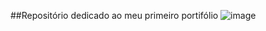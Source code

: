 ##Repositório dedicado ao meu primeiro portifólio
![image](https://github.com/user-attachments/assets/f7c039c1-31bb-43bf-925a-6fe02e9fda98)

